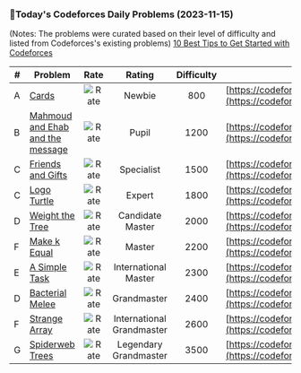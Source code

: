 ### 🌟Today's Codeforces Daily Problems (2023-11-15)
(Notes: The problems were curated based on their level of difficulty and listed from Codeforces's existing problems)
[10 Best Tips to Get Started with Codeforces](https://github.com/ika9810/Codeforces-Daily-Problems/blob/main/10%20Best%20Tips%20to%20Get%20Started%20with%20Codeforces.md)

| # | Problem | Rate| Rating | Difficulty | Contest |
|---| ----- | :--------: | :----------: | :----------: | ---------- |
|A|[Cards](https://codeforces.com/contest/1220/problem/A)|![Rate](https://img.shields.io/badge/Newbie-800-lightgrey)|Newbie|800|[https://codeforces.com/contest/1220](https://codeforces.com/contest/1220)|
|B|[Mahmoud and Ehab and the message](https://codeforces.com/contest/959/problem/B)|![Rate](https://img.shields.io/badge/Pupil-1200-brightgreen)|Pupil|1200|[https://codeforces.com/contest/959](https://codeforces.com/contest/959)|
|C|[Friends and Gifts](https://codeforces.com/contest/1283/problem/C)|![Rate](https://img.shields.io/badge/Specialist-1500-9cf)|Specialist|1500|[https://codeforces.com/contest/1283](https://codeforces.com/contest/1283)|
|C|[Logo Turtle](https://codeforces.com/contest/132/problem/C)|![Rate](https://img.shields.io/badge/Expert-1800-blue)|Expert|1800|[https://codeforces.com/contest/132](https://codeforces.com/contest/132)|
|D|[Weight the Tree](https://codeforces.com/contest/1646/problem/D)|![Rate](https://img.shields.io/badge/Candidate%20Master-2000-blueviolet)|Candidate Master|2000|[https://codeforces.com/contest/1646](https://codeforces.com/contest/1646)|
|F|[Make k Equal](https://codeforces.com/contest/1328/problem/F)|![Rate](https://img.shields.io/badge/Master-2200-orange)|Master|2200|[https://codeforces.com/contest/1328](https://codeforces.com/contest/1328)|
|E|[A Simple Task](https://codeforces.com/contest/558/problem/E)|![Rate](https://img.shields.io/badge/International%20Master-2300-orange)|International Master|2300|[https://codeforces.com/contest/558](https://codeforces.com/contest/558)|
|D|[Bacterial Melee](https://codeforces.com/contest/756/problem/D)|![Rate](https://img.shields.io/badge/Grandmaster-2400-red)|Grandmaster|2400|[https://codeforces.com/contest/756](https://codeforces.com/contest/756)|
|F|[Strange Array](https://codeforces.com/contest/1539/problem/F)|![Rate](https://img.shields.io/badge/International%20Grandmaster-2600-red)|International Grandmaster|2600|[https://codeforces.com/contest/1539](https://codeforces.com/contest/1539)|
|G|[Spiderweb Trees](https://codeforces.com/contest/1326/problem/G)|![Rate](https://img.shields.io/badge/Legendary%20Grandmaster-3500-red)|Legendary Grandmaster|3500|[https://codeforces.com/contest/1326](https://codeforces.com/contest/1326)|
